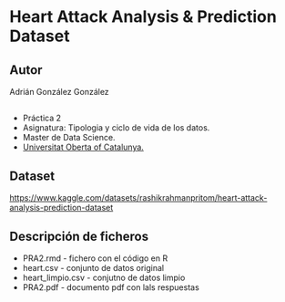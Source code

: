 # Heart Attack Analysis & Prediction Dataset

## Autor

Adrián González González

##
* Práctica 2
* Asignatura: Tipologia y ciclo de vida de los datos.
* Master de Data Science.
* [Universitat Oberta of Catalunya.](http://www.uoc.edu/portal/ca/index.html)

## Dataset

https://www.kaggle.com/datasets/rashikrahmanpritom/heart-attack-analysis-prediction-dataset

## Descripción de ficheros

* PRA2.rmd - fichero con el código en R
* heart.csv - conjunto de datos original
* heart_limpio.csv - conjutno de datos limpio
* PRA2.pdf - documento pdf con lals respuestas